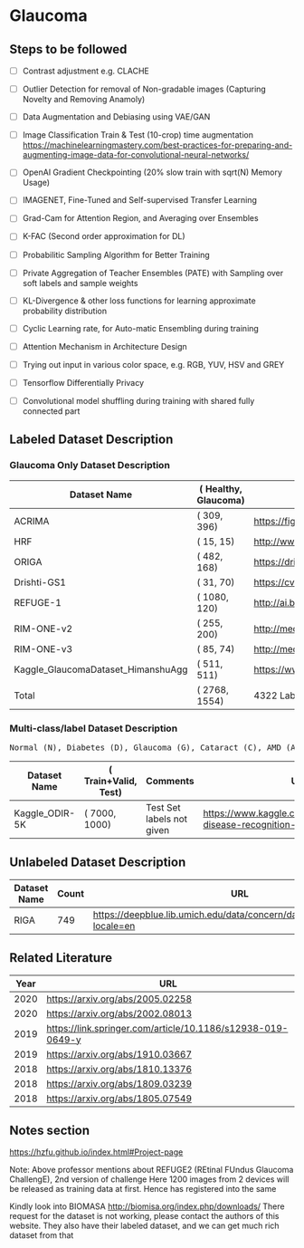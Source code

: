 # Glaucoma

## Steps to be followed
- [ ] Contrast adjustment e.g. CLACHE
- [ ] Outlier Detection for removal of Non-gradable images (Capturing Novelty and Removing Anamoly)
- [ ] Data Augmentation and Debiasing using VAE/GAN
- [ ] Image Classification Train & Test (10-crop) time augmentation
https://machinelearningmastery.com/best-practices-for-preparing-and-augmenting-image-data-for-convolutional-neural-networks/
- [ ] OpenAI Gradient Checkpointing (20% slow train with sqrt(N) Memory Usage)
- [ ] IMAGENET, Fine-Tuned and Self-supervised Transfer Learning
- [ ] Grad-Cam for Attention Region, and Averaging over Ensembles
- [ ] K-FAC (Second order approximation for DL)
- [ ] Probabilitic Sampling Algorithm for Better Training
- [ ] Private Aggregation of Teacher Ensembles (PATE) with Sampling over soft labels and sample weights
- [ ] KL-Divergence & other loss functions for learning approximate probability distribution
- [ ] Cyclic Learning rate, for Auto-matic Ensembling during training
- [ ] Attention Mechanism in Architecture Design
- [ ] Trying out input in various color space, e.g. RGB, YUV, HSV and GREY
- [ ] Tensorflow Differentially Privacy
- [ ] Convolutional model shuffling during training with shared fully connected part


## Labeled Dataset Description

### Glaucoma Only Dataset Description

| Dataset Name                       | (  Healthy, Glaucoma) | URL 
|------------------------------------|----------------------|--------------------------------------------
| ACRIMA                             | (      309,      396) | https://figshare.com/articles/CNNs_for_Automatic_Glaucoma_Assessment_using_Fundus_Images_An_Extensive_Validation/7613135
| HRF                                | (       15,       15) | http://www5.cs.fau.de/research/data/fundus-images/
| ORIGA                              | (      482,      168) | https://drive.google.com/drive/folders/1VPCvVsPgrfPNIl932xgU3XC_WFLUsXJR
| Drishti-GS1                        | (       31,       70) | https://cvit.iiit.ac.in/projects/mip/drishti-gs/mip-dataset2/Home.php
| REFUGE-1                           | (     1080,      120) | http://ai.baidu.com/broad/subordinate?dataset=gon ; https://refuge.grand-challenge.org/Download/
| RIM-ONE-v2                         | (      255,      200) | http://medimrg.webs.ull.es/research/retinal-imaging/rim-one/
| RIM-ONE-v3                         | (       85,       74) | http://medimrg.webs.ull.es/research/retinal-imaging/rim-one/
| Kaggle_GlaucomaDataset_HimanshuAgg | (      511,      511) | https://www.kaggle.com/himanshuagarwal1998/glaucomadataset/discussion
| Total                              | (     2768,     1554) | 4322 Labeled Images (link YET-TO-DECLARED)


### Multi-class/label Dataset Description
<pre>
Normal (N), Diabetes (D), Glaucoma (G), Cataract (C), AMD (A), Hypertension (H), Myopia (M), Other diseases/abnormalities (O)
</pre>
| Dataset Name   | (  Train+Valid, Test) | Comments                  | URL 
|----------------|-----------------------|---------------------------|--------------------------------------------
| Kaggle_ODIR-5K | (         7000, 1000) | Test Set labels not given | https://www.kaggle.com/andrewmvd/ocular-disease-recognition-odir5k

## Unlabeled Dataset Description

| Dataset Name    | Count | URL 
|-----------------|-------|------------------------------------------------------------
| RIGA            |   749 | https://deepblue.lib.umich.edu/data/concern/data_sets/3b591905z?locale=en

## Related Literature

| Year | URL
|------|-------------
| 2020 | https://arxiv.org/abs/2005.02258
| 2020 | https://arxiv.org/abs/2002.08013
| 2019 | https://link.springer.com/article/10.1186/s12938-019-0649-y
| 2019 | https://arxiv.org/abs/1910.03667
| 2018 | https://arxiv.org/abs/1810.13376
| 2018 | https://arxiv.org/abs/1809.03239
| 2018 | https://arxiv.org/abs/1805.07549


## Notes section

https://hzfu.github.io/index.html#Project-page

Note: Above professor mentions about REFUGE2 (REtinal FUndus Glaucoma ChallengE), 2nd version of challenge
Here 1200 images from 2 devices will be released as training data at first. Hence has registered into the same

Kindly look into BIOMASA http://biomisa.org/index.php/downloads/
There request for the dataset is not working, please contact the authors of this website.
They also have their labeled dataset, and we can get much rich dataset from that
